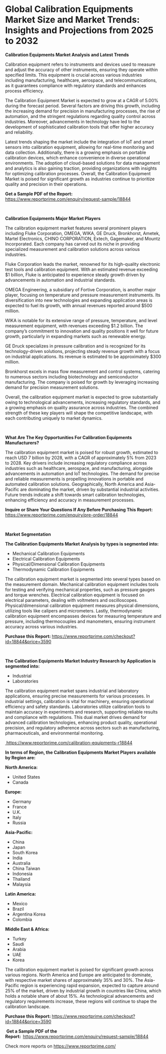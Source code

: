 <p><h1>Global Calibration Equipments Market Size and Market Trends: Insights and Projections from 2025 to 2032</h1></p><p><strong>Calibration Equipments Market Analysis and Latest Trends</strong></p>
<p><p>Calibration equipment refers to instruments and devices used to measure and adjust the accuracy of other instruments, ensuring they operate within specified limits. This equipment is crucial across various industries including manufacturing, healthcare, aerospace, and telecommunications, as it guarantees compliance with regulatory standards and enhances process efficiency.</p><p>The Calibration Equipment Market is expected to grow at a CAGR of 5.00% during the forecast period. Several factors are driving this growth, including the increasing demand for precision in manufacturing processes, the rise of automation, and the stringent regulations regarding quality control across industries. Moreover, advancements in technology have led to the development of sophisticated calibration tools that offer higher accuracy and reliability.</p><p>Latest trends shaping the market include the integration of IoT and smart sensors into calibration equipment, allowing for real-time monitoring and data collection. Additionally, there is a growing emphasis on portable calibration devices, which enhance convenience in diverse operational environments. The adoption of cloud-based solutions for data management and analytics is also gaining traction, providing organizations with insights for optimizing calibration processes. Overall, the Calibration Equipment Market is poised for significant growth as industries continue to prioritize quality and precision in their operations.</p></p>
<p><strong>Get a Sample PDF of the Report:&nbsp;</strong> <a href="https://www.reportprime.com/enquiry/request-sample/18844?utm_campaign=3575&utm_medium=2&utm_source=Github&utm_content=ia&utm_term=19032025&utm_id=calibration-equipments">https://www.reportprime.com/enquiry/request-sample/18844</a></p>
<p>&nbsp;</p>
<p><strong>Calibration Equipments Major Market Players</strong></p>
<p><p>The calibration equipment market features several prominent players including Fluke Corporation, OMEGA, WIKA, GE Druck, Bronkhorst, Ametek, Martel Electronics, CHINO CORPORATION, Extech, Gagemaker, and Mountz Incorporated. Each company has carved out its niche in providing specialized measurement and calibration solutions across various industries.</p><p>Fluke Corporation leads the market, renowned for its high-quality electronic test tools and calibration equipment. With an estimated revenue exceeding $1 billion, Fluke is anticipated to experience steady growth driven by advancements in automation and industrial standards.</p><p>OMEGA Engineering, a subsidiary of Fortive Corporation, is another major player, focusing on temperature and pressure measurement instruments. Its diversification into new technologies and expanding application areas is expected to fuel its growth, with annual revenues reported around $500 million.</p><p>WIKA is notable for its extensive range of pressure, temperature, and level measurement equipment, with revenues exceeding $1.2 billion. The company’s commitment to innovation and quality positions it well for future growth, particularly in expanding markets such as renewable energy.</p><p>GE Druck specializes in pressure calibration and is recognized for its technology-driven solutions, projecting steady revenue growth with a focus on industrial applications. Its revenue is estimated to be approximately $300 million.</p><p>Bronkhorst excels in mass flow measurement and control systems, catering to numerous sectors including biotechnology and semiconductor manufacturing. The company is poised for growth by leveraging increasing demand for precision measurement solutions.</p><p>Overall, the calibration equipment market is expected to grow substantially owing to technological advancements, increasing regulatory standards, and a growing emphasis on quality assurance across industries. The combined strength of these key players will shape the competitive landscape, with each contributing uniquely to market dynamics.</p></p>
<p>&nbsp;</p>
<p><strong>What Are The Key Opportunities For Calibration Equipments Manufacturers?</strong></p>
<p><p>The calibration equipment market is poised for robust growth, estimated to reach USD 7 billion by 2028, with a CAGR of approximately 5% from 2023 to 2028. Key drivers include increasing regulatory compliance across industries such as healthcare, aerospace, and manufacturing, alongside advancements in automation and IoT technologies. The demand for precise and reliable measurements is propelling innovations in portable and automated calibration solutions. Geographically, North America and Asia-Pacific are dominating the market, driven by substantial industrial activities. Future trends indicate a shift towards smart calibration technologies, enhancing efficiency and accuracy in measurement processes.</p></p>
<p><strong>Inquire or Share Your Questions If Any Before Purchasing This Report:</strong> <a href="https://www.reportprime.com/enquiry/pre-order/18844?utm_campaign=3575&utm_medium=2&utm_source=Github&utm_content=ia&utm_term=19032025&utm_id=calibration-equipments">https://www.reportprime.com/enquiry/pre-order/18844</a></p>
<p>&nbsp;</p>
<p><strong>Market Segmentation</strong></p>
<p><strong>The Calibration Equipments Market Analysis by types is segmented into:</strong></p>
<p><ul><li>Mechanical Calibration Equipments</li><li>Electrical Calibration Equipments</li><li>Physical/Dimensional Calibration Equipments</li><li>Thermodynamic Calibration Equipments</li></ul></p>
<p><p>The calibration equipment market is segmented into several types based on the measurement domain. Mechanical calibration equipment includes tools for testing and verifying mechanical properties, such as pressure gauges and torque wrenches. Electrical calibration equipment is focused on electrical parameters, dealing with voltmeters and oscilloscopes. Physical/dimensional calibration equipment measures physical dimensions, utilizing tools like calipers and micrometers. Lastly, thermodynamic calibration equipment encompasses devices for measuring temperature and pressure, including thermocouples and manometers, ensuring instrument accuracy across various industries.</p></p>
<p><strong>Purchase this Report:&nbsp;</strong><a href="https://www.reportprime.com/checkout?id=18844&price=3590&utm_campaign=3575&utm_medium=2&utm_source=Github&utm_content=ia&utm_term=19032025&utm_id=calibration-equipments">https://www.reportprime.com/checkout?id=18844&price=3590</a></p>
<p>&nbsp;</p>
<p><strong>The Calibration Equipments Market Industry Research by Application is segmented into:</strong></p>
<p><ul><li>Industrial</li><li>Laboratories</li></ul></p>
<p><p>The calibration equipment market spans industrial and laboratory applications, ensuring precise measurements for various processes. In industrial settings, calibration is vital for machinery, ensuring operational efficiency and safety standards. Laboratories utilize calibration tools to maintain accuracy in experiments and research, supporting reliable results and compliance with regulations. This dual market drives demand for advanced calibration technologies, enhancing product quality, operational precision, and regulatory adherence across sectors such as manufacturing, pharmaceuticals, and environmental monitoring.</p></p>
<p><a href="https://www.reportprime.com/calibration-equipments-r18844?utm_campaign=3575&utm_medium=2&utm_source=Github&utm_content=ia&utm_term=19032025&utm_id=calibration-equipments">&nbsp;https://www.reportprime.com/calibration-equipments-r18844</a></p>
<p><strong>In terms of Region, the Calibration Equipments Market Players available by Region are:</strong></p>
<p>
    <p> <strong> North America: </strong>
        <ul>
            <li>United States</li>
            <li>Canada</li>
        </ul>
        </p> 
    <p> <strong> Europe: </strong>
        <ul>
            <li>Germany</li>
            <li>France</li>
            <li>U.K.</li>
            <li>Italy</li>
            <li>Russia</li>
        </ul>
        </p> 
    <p> <strong> Asia-Pacific: </strong>
        <ul>
            <li>China</li>
            <li>Japan</li>
            <li>South Korea</li>
            <li>India</li>
            <li>Australia</li>
            <li>China Taiwan</li>
            <li>Indonesia</li>
            <li>Thailand</li>
            <li>Malaysia</li>
        </ul>
        </p> 
    <p> <strong> Latin America: </strong>
        <ul>
            <li>Mexico</li>
            <li>Brazil</li>
            <li>Argentina Korea</li>
            <li>Colombia</li>
        </ul>
        </p> 
    <p> <strong> Middle East & Africa: </strong>
        <ul>
            <li>Turkey</li>
            <li>Saudi</li>
            <li>Arabia</li>
            <li>UAE</li>
            <li>Korea</li>
        </ul>
    </p>
    </p>
<p><p>The calibration equipment market is poised for significant growth across various regions. North America and Europe are anticipated to dominate, with respective market shares of approximately 35% and 30%. The Asia-Pacific region is experiencing rapid expansion, expected to capture around 25% of the market, driven by industrial growth in countries like China, which holds a notable share of about 15%. As technological advancements and regulatory requirements increase, these regions will continue to shape the calibration landscape.</p></p>
<p><strong>Purchase this Report: </strong><a href="https://www.reportprime.com/checkout?id=18844&price=3590&utm_campaign=3575&utm_medium=2&utm_source=Github&utm_content=ia&utm_term=19032025&utm_id=calibration-equipments">https://www.reportprime.com/checkout?id=18844&price=3590</a></p>
<p>&nbsp;<strong>Get a Sample PDF of the Report:&nbsp;&nbsp;</strong><a href="https://www.reportprime.com/enquiry/request-sample/18844?utm_campaign=3575&utm_medium=2&utm_source=Github&utm_content=ia&utm_term=19032025&utm_id=calibration-equipments">https://www.reportprime.com/enquiry/request-sample/18844</a></p>
<p><strong></strong></p>
<p>Check more reports on <a href="https://www.reportprime.com/?utm_campaign=3575&utm_medium=2&utm_source=Github&utm_content=ia&utm_term=19032025&utm_id=calibration-equipments">https://www.reportprime.com/</a></p>